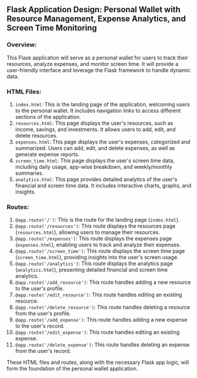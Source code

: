 ## Flask Application Design: Personal Wallet with Resource Management, Expense Analytics, and Screen Time Monitoring

### Overview:
This Flask application will serve as a personal wallet for users to track their resources, analyze expenses, and monitor screen time. It will provide a user-friendly interface and leverage the Flask framework to handle dynamic data.

### HTML Files:
1. `index.html`: This is the landing page of the application, welcoming users to the personal wallet. It includes navigation links to access different sections of the application.
2. `resources.html`: This page displays the user's resources, such as income, savings, and investments. It allows users to add, edit, and delete resources.
3. `expenses.html`: This page displays the user's expenses, categorized and summarized. Users can add, edit, and delete expenses, as well as generate expense reports.
4. `screen_time.html`: This page displays the user's screen time data, including daily usage, app-wise breakdown, and weekly/monthly summaries.
5. `analytics.html`: This page provides detailed analytics of the user's financial and screen time data. It includes interactive charts, graphs, and insights.

### Routes:
1. `@app.route('/')`: This is the route for the landing page (`index.html`).
2. `@app.route('/resources')`: This route displays the resources page (`resources.html`), allowing users to manage their resources.
3. `@app.route('/expenses')`: This route displays the expenses page (`expenses.html`), enabling users to track and analyze their expenses.
4. `@app.route('/screen_time')`: This route displays the screen time page (`screen_time.html`), providing insights into the user's screen usage.
5. `@app.route('/analytics')`: This route displays the analytics page (`analytics.html`), presenting detailed financial and screen time analytics.
6. `@app.route('/add_resource')`: This route handles adding a new resource to the user's profile.
7. `@app.route('/edit_resource')`: This route handles editing an existing resource.
8. `@app.route('/delete_resource')`: This route handles deleting a resource from the user's profile.
9. `@app.route('/add_expense')`: This route handles adding a new expense to the user's record.
10. `@app.route('/edit_expense')`: This route handles editing an existing expense.
11. `@app.route('/delete_expense')`: This route handles deleting an expense from the user's record.

These HTML files and routes, along with the necessary Flask app logic, will form the foundation of the personal wallet application.